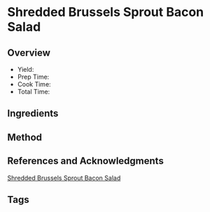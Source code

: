 # Shredded Brussels Sprout Bacon Salad

## Overview

- Yield:
- Prep Time:
- Cook Time:
- Total Time:

## Ingredients


## Method



## References and Acknowledgments

[Shredded Brussels Sprout Bacon Salad](https://www.halfbakedharvest.com/shredded-brussels-sprout-bacon-salad/#bo-recipe)

## Tags


